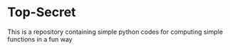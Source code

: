 # Top-Secret
This is a repository containing simple python codes for computing simple functions in a fun way
